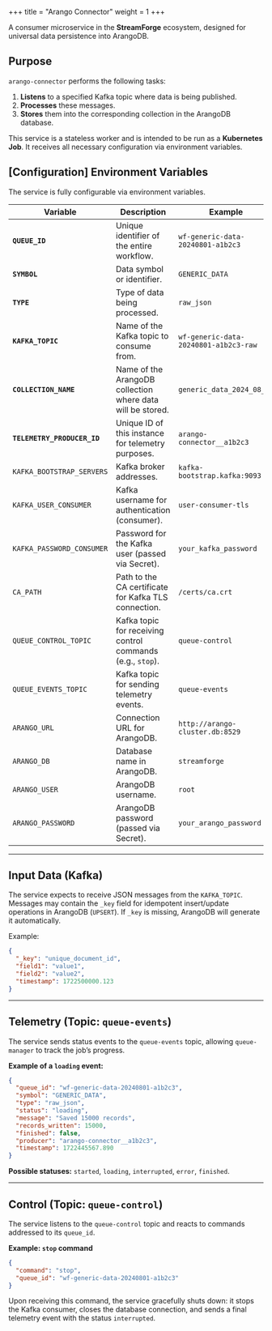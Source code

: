 +++
title = "Arango Connector"
weight = 1
+++

A consumer microservice in the **StreamForge** ecosystem, designed for universal data persistence into ArangoDB.

## Purpose

`arango-connector` performs the following tasks:

1. **Listens** to a specified Kafka topic where data is being published.
2. **Processes** these messages.
3. **Stores** them into the corresponding collection in the ArangoDB database.

This service is a stateless worker and is intended to be run as a **Kubernetes Job**.
It receives all necessary configuration via environment variables.

## \[Configuration] Environment Variables

The service is fully configurable via environment variables.

| Variable                    | Description                                                | Example                               |
| --------------------------- | ---------------------------------------------------------- | ------------------------------------- |
| **`QUEUE_ID`**              | Unique identifier of the entire workflow.                  | `wf-generic-data-20240801-a1b2c3`     |
| **`SYMBOL`**                | Data symbol or identifier.                                 | `GENERIC_DATA`                        |
| **`TYPE`**                  | Type of data being processed.                              | `raw_json`                            |
| **`KAFKA_TOPIC`**           | Name of the Kafka topic to consume from.                   | `wf-generic-data-20240801-a1b2c3-raw` |
| **`COLLECTION_NAME`**       | Name of the ArangoDB collection where data will be stored. | `generic_data_2024_08_01`             |
| **`TELEMETRY_PRODUCER_ID`** | Unique ID of this instance for telemetry purposes.         | `arango-connector__a1b2c3`            |
| `KAFKA_BOOTSTRAP_SERVERS`   | Kafka broker addresses.                                    | `kafka-bootstrap.kafka:9093`          |
| `KAFKA_USER_CONSUMER`       | Kafka username for authentication (consumer).              | `user-consumer-tls`                   |
| `KAFKA_PASSWORD_CONSUMER`   | Password for the Kafka user (passed via Secret).           | `your_kafka_password`                 |
| `CA_PATH`                   | Path to the CA certificate for Kafka TLS connection.       | `/certs/ca.crt`                       |
| `QUEUE_CONTROL_TOPIC`       | Kafka topic for receiving control commands (e.g., `stop`). | `queue-control`                       |
| `QUEUE_EVENTS_TOPIC`        | Kafka topic for sending telemetry events.                  | `queue-events`                        |
| `ARANGO_URL`                | Connection URL for ArangoDB.                               | `http://arango-cluster.db:8529`       |
| `ARANGO_DB`                 | Database name in ArangoDB.                                 | `streamforge`                         |
| `ARANGO_USER`               | ArangoDB username.                                         | `root`                                |
| `ARANGO_PASSWORD`           | ArangoDB password (passed via Secret).                     | `your_arango_password`                |

---

## Input Data (Kafka)

The service expects to receive JSON messages from the `KAFKA_TOPIC`.
Messages may contain the `_key` field for idempotent insert/update operations in ArangoDB (`UPSERT`).
If `_key` is missing, ArangoDB will generate it automatically.

Example:

```json
{
  "_key": "unique_document_id",
  "field1": "value1",
  "field2": "value2",
  "timestamp": 1722500000.123
}
```

---

## Telemetry (Topic: `queue-events`)

The service sends status events to the `queue-events` topic, allowing `queue-manager` to track the job’s progress.

**Example of a `loading` event:**

```json
{
  "queue_id": "wf-generic-data-20240801-a1b2c3",
  "symbol": "GENERIC_DATA",
  "type": "raw_json",
  "status": "loading",
  "message": "Saved 15000 records",
  "records_written": 15000,
  "finished": false,
  "producer": "arango-connector__a1b2c3",
  "timestamp": 1722445567.890
}
```

**Possible statuses:** `started`, `loading`, `interrupted`, `error`, `finished`.

---

## Control (Topic: `queue-control`)

The service listens to the `queue-control` topic and reacts to commands addressed to its `queue_id`.

**Example: `stop` command**

```json
{
  "command": "stop",
  "queue_id": "wf-generic-data-20240801-a1b2c3"
}
```

Upon receiving this command, the service gracefully shuts down:
it stops the Kafka consumer, closes the database connection, and sends a final telemetry event with the status `interrupted`.
